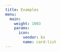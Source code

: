```yaml
---
title: Examples
menu:
  main:
    weight: 1003
    params:
      icon:
        vendor: bs
        name: card-list
---
```

